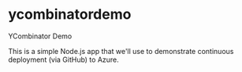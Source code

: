 # ycombinatordemo
YCombinator Demo

This is a simple Node.js app that we'll use to demonstrate continuous deployment 
(via GitHub) to Azure.
